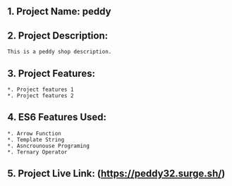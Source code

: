 ## 1. Project Name: peddy

## 2. Project Description:
    This is a peddy shop description.

## 3. Project Features:
    *. Project features 1
    *. Project features 2

## 4. ES6 Features Used:
    *. Arrow Function
    *. Template String
    *. Asncrounouse Programing
    *. Ternary Operator

## 5. Project Live Link: (https://peddy32.surge.sh/)     
